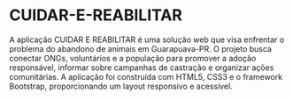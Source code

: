 # CUIDAR-E-REABILITAR

A aplicação CUIDAR E REABILITAR é uma solução web que visa enfrentar o problema do abandono de animais em Guarapuava-PR. O projeto busca conectar ONGs, voluntários e a população para promover a adoção responsável, informar sobre campanhas de castração e organizar ações comunitárias. A aplicação foi construída com HTML5, CSS3 e o framework Bootstrap, proporcionando um layout responsivo e acessível.
